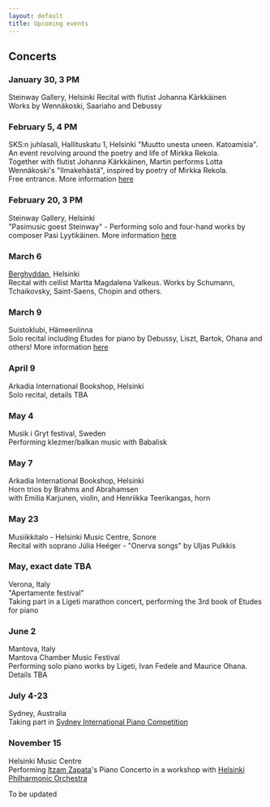 ```yaml
---
layout: default
title: Upcoming events
---
```

  

## Concerts
  
  
### January 30, 3 PM  
Steinway Gallery, Helsinki
Recital with flutist Johanna Kärkkäinen  
Works by Wennäkoski, Saariaho and Debussy  
  
### February 5, 4 PM
SKS:n juhlasali, Hallituskatu 1, Helsinki
"Muutto unesta uneen. Katoamisia". An event revolving around the poetry and life of Mirkka Rekola.  
Together with flutist Johanna Kärkkäinen, Martin performs Lotta Wennäkoski's "Ilmakehästä", inspired by poetry of Mirkka Rekola.  
Free entrance. More information [here](http://www.finlit.fi/fi/ajankohtaista/tapahtumakalenteri/muutto-unesta-uneen-katoamisia#.VqF5n_mLRaQ)  
  
### February 20, 3 PM  
Steinway Gallery, Helsinki  
"Pasimusic goest Steinway" - Performing solo and four-hand works by composer Pasi Lyytikäinen. More information [here](https://www.facebook.com/PasimusicFestival/posts/958202600936237)  
  
  
### March 6  
[Berghyddan](http://www.berghyddan.fi/), Helsinki  
Recital with cellist Martta Magdalena Valkeus. Works by Schumann, Tchaikovsky, Saint-Saens, Chopin and others.  
  
### March 9  
Suistoklubi, Hämeenlinna  
Solo recital including Etudes for piano by Debussy, Liszt, Bartok, Ohana and others! More information [here](http://www.karjalainen.menoinfo.fi/hameenlinna/musiikki/suiston-pianoklubi/565705)
  
  
### April 9  
Arkadia International Bookshop, Helsinki  
Solo recital, details TBA  
  
    
### May 4  
Musik i Gryt festival, Sweden  
Performing klezmer/balkan music with Babalisk  
  
  
### May 7
Arkadia International Bookshop, Helsinki  
Horn trios by Brahms and Abrahamsen  
with Emilia Karjunen, violin, and Henriikka Teerikangas, horn  
  
  
### May 23  
Musiikkitalo - Helsinki Music Centre, Sonore  
Recital with soprano Júlia Heéger - "Onerva songs" by Uljas Pulkkis

  
### May, exact date TBA  
Verona, Italy  
"Apertamente festival"  
Taking part in a Ligeti marathon concert, performing the 3rd book of Etudes for piano
  
### June 2  
Mantova, Italy  
Mantova Chamber Music Festival  
Performing solo piano works by Ligeti, Ivan Fedele and Maurice Ohana. Details TBA  
  
  
### July 4-23  
Sydney, Australia  
Taking part in [Sydney International Piano Competition](http://www.sydneypianocompetition.com.au/) 
  

  
### November 15  
Helsinki Music Centre  
Performing [Itzam Zapata](www.itzamzapata.com)'s Piano Concerto in a workshop with [Helsinki Philharmonic Orchestra](http://helsinginkaupunginorkesteri.fi/en)
  




To be updated

